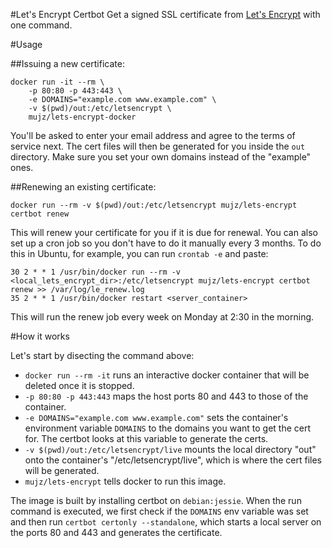 #Let's Encrypt Certbot
Get a signed SSL certificate from [Let's Encrypt](https://letsencrypt.org) with one command.

#Usage

##Issuing a new certificate:

```shell
docker run -it --rm \
	-p 80:80 -p 443:443 \
	-e DOMAINS="example.com www.example.com" \
	-v $(pwd)/out:/etc/letsencrypt \
	mujz/lets-encrypt-docker
```

You'll be asked to enter your email address and agree to the terms of service next. The cert files will then be generated for you inside the `out` directory. Make sure you set your own domains instead of the "example" ones. 

##Renewing an existing certificate:

```shell
docker run --rm -v $(pwd)/out:/etc/letsencrypt mujz/lets-encrypt certbot renew
```

This will renew your certificate for you if it is due for renewal.
You can also set up a cron job so you don't have to do it manually every 3 months. To do this in Ubuntu, for example, you can run `crontab -e` and paste:

```
30 2 * * 1 /usr/bin/docker run --rm -v <local_lets_encrypt_dir>:/etc/letsencrypt mujz/lets-encrypt certbot renew >> /var/log/le_renew.log
35 2 * * 1 /usr/bin/docker restart <server_container>
```

This will run the renew job every week on Monday at 2:30 in the morning.

#How it works

Let's start by disecting the command above:

- `docker run --rm -it` runs an interactive docker container that will be deleted once it is stopped.
- `-p 80:80 -p 443:443` maps the host ports 80 and 443 to those of the container.
- `-e DOMAINS="example.com www.example.com"` sets the container's environment variable `DOMAINS` to the domains you want to get the cert for. The certbot looks at this variable to generate the certs.
- `-v $(pwd)/out:/etc/letsencrypt/live` mounts the local directory "out" onto the container's "/etc/letsencrypt/live", which is where the cert files will be generated.
- `mujz/lets-encrypt` tells docker to run this image.

The image is built by installing certbot on `debian:jessie`. When the run command is executed, we first check if the `DOMAINS` env variable was set and then run `certbot certonly --standalone`, which starts a local server on the ports 80 and 443 and generates the certificate.


